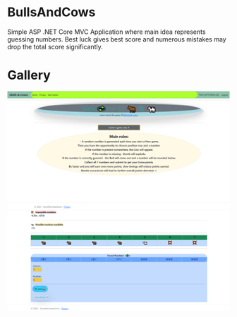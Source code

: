 # BullsAndCows
Simple ASP .NET Core MVC Application where main idea represents guessing numbers. Best luck gives best score and numerous mistakes may drop the total score significantly.

# Gallery 
![title](Images/index.png)
![title](Images/bulls-cows.png)